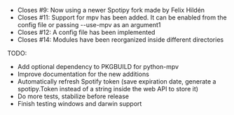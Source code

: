 * Closes #9: Now using a newer Spotipy fork made by Felix Hildén
* Closes #11: Support for mpv has been added. It can be enabled from the config file or passing --use-mpv as an argument1
* Closes #12: A config file has been implemented
* Closes #14: Modules have been reorganized inside different directories

TODO:
* Add optional dependency to PKGBUILD for python-mpv
* Improve documentation for the new additions
* Automatically refresh Spotify token (save expiration date, generate a spotipy.Token instead of a string inside the web API to store it)
* Do more tests, stabilize before release
* Finish testing windows and darwin support
